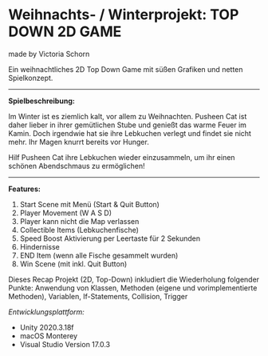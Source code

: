 # Weihnachts- / Winterprojekt: TOP DOWN 2D GAME 
made by Victoria Schorn


Ein weihnachtliches 2D Top Down Game mit süßen Grafiken und netten Spielkonzept.

_______________________

**Spielbeschreibung:**

Im Winter ist es ziemlich kalt, vor allem zu Weihnachten. Pusheen Cat ist daher lieber in ihrer gemütlichen Stube und genießt das warme Feuer im Kamin.
Doch irgendwie hat sie ihre Lebkuchen verlegt und findet sie nicht mehr. Ihr Magen knurrt bereits vor Hunger. 

Hilf Pusheen Cat ihre Lebkuchen wieder einzusammeln, um ihr einen schönen Abendschmaus zu ermöglichen!

_______________________

 
 **Features:** 
 1. Start Scene mit Menü (Start & Quit Button)
 2. Player Movement (W A S D)
 3. Player kann nicht die Map verlassen
 4. Collectible Items (Lebkuchenfische)
 5. Speed Boost Aktivierung per Leertaste für 2 Sekunden
 6. Hindernisse
 7. END Item (wenn alle Fische gesammelt wurden)
 8. Win Scene (mit inkl. Quit Button)




Dieses Recap Projekt (2D, Top-Down) inkludiert die Wiederholung folgender Punkte: Anwendung von Klassen, Methoden (eigene und vorimplementierte Methoden), Variablen, If-Statements, Collision, Trigger



*Entwicklungsplattform:*

- Unity 2020.3.18f 
- macOS Monterey 
- Visual Studio Version 17.0.3
